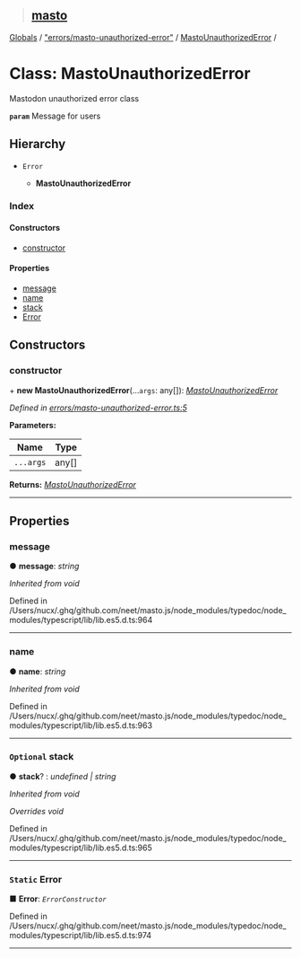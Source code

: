 > ## [masto](../README.md)

[Globals](../globals.md) / ["errors/masto-unauthorized-error"](../modules/_errors_masto_unauthorized_error_.md) / [MastoUnauthorizedError](_errors_masto_unauthorized_error_.mastounauthorizederror.md) /

# Class: MastoUnauthorizedError

Mastodon unauthorized error class

**`param`** Message for users

## Hierarchy

* `Error`

  * **MastoUnauthorizedError**

### Index

#### Constructors

* [constructor](_errors_masto_unauthorized_error_.mastounauthorizederror.md#constructor)

#### Properties

* [message](_errors_masto_unauthorized_error_.mastounauthorizederror.md#message)
* [name](_errors_masto_unauthorized_error_.mastounauthorizederror.md#name)
* [stack](_errors_masto_unauthorized_error_.mastounauthorizederror.md#optional-stack)
* [Error](_errors_masto_unauthorized_error_.mastounauthorizederror.md#static-error)

## Constructors

###  constructor

\+ **new MastoUnauthorizedError**(...`args`: any[]): *[MastoUnauthorizedError](_errors_masto_unauthorized_error_.mastounauthorizederror.md)*

*Defined in [errors/masto-unauthorized-error.ts:5](https://github.com/neet/masto.js/blob/80b1796/src/errors/masto-unauthorized-error.ts#L5)*

**Parameters:**

Name | Type |
------ | ------ |
`...args` | any[] |

**Returns:** *[MastoUnauthorizedError](_errors_masto_unauthorized_error_.mastounauthorizederror.md)*

___

## Properties

###  message

● **message**: *string*

*Inherited from void*

Defined in /Users/nucx/.ghq/github.com/neet/masto.js/node_modules/typedoc/node_modules/typescript/lib/lib.es5.d.ts:964

___

###  name

● **name**: *string*

*Inherited from void*

Defined in /Users/nucx/.ghq/github.com/neet/masto.js/node_modules/typedoc/node_modules/typescript/lib/lib.es5.d.ts:963

___

### `Optional` stack

● **stack**? : *undefined | string*

*Inherited from void*

*Overrides void*

Defined in /Users/nucx/.ghq/github.com/neet/masto.js/node_modules/typedoc/node_modules/typescript/lib/lib.es5.d.ts:965

___

### `Static` Error

■ **Error**: *`ErrorConstructor`*

Defined in /Users/nucx/.ghq/github.com/neet/masto.js/node_modules/typedoc/node_modules/typescript/lib/lib.es5.d.ts:974

___